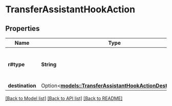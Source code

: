 # TransferAssistantHookAction

## Properties

Name | Type | Description | Notes
------------ | ------------- | ------------- | -------------
**r#type** | **String** | This is the type of action - must be \"transfer\" | 
**destination** | Option<[**models::TransferAssistantHookActionDestination**](TransferAssistantHookAction_destination.md)> |  | [optional]

[[Back to Model list]](../README.md#documentation-for-models) [[Back to API list]](../README.md#documentation-for-api-endpoints) [[Back to README]](../README.md)


